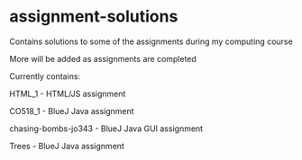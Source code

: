 # assignment-solutions
Contains solutions to some of the assignments during my computing course

More will be added as assignments are completed

Currently contains:

HTML_1 - HTML/JS assignment

CO518_1 - BlueJ Java assignment

chasing-bombs-jo343 - BlueJ Java GUI assignment

Trees - BlueJ Java assignment

